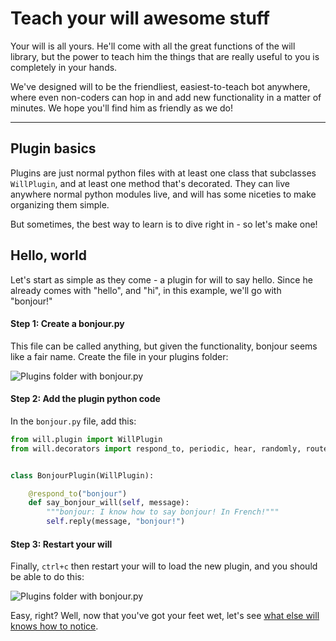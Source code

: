 # Teach your will awesome stuff

Your will is all yours.  He'll come with all the great functions of the will library, but the power to teach him the things that are really useful to you is completely in your hands.

We've designed will to be the friendliest, easiest-to-teach bot anywhere, where even non-coders can hop in and add new functionality in a matter of minutes.  We hope you'll find him as friendly as we do!

---

## Plugin basics

Plugins are just normal python files with at least one class that subclasses `WillPlugin`, and at least one method that's decorated. They can live anywhere normal python modules live, and will has some niceties to make organizing them simple.

But sometimes, the best way to learn is to dive right in - so let's make one!


## Hello, world

Let's start as simple as they come - a plugin for will to say hello.  Since he already comes with "hello", and "hi", in this example, we'll go with "bonjour!"

#### Step 1: Create a bonjour.py

This file can be called anything, but given the functionality, bonjour seems like a fair name.  Create the file in your plugins folder:

![Plugins folder with bonjour.py](../../img/plugins_bonjour.gif)

#### Step 2: Add the plugin python code

In the `bonjour.py` file, add this:

```python
from will.plugin import WillPlugin
from will.decorators import respond_to, periodic, hear, randomly, route, rendered_template, require_settings


class BonjourPlugin(WillPlugin):

    @respond_to("bonjour")
    def say_bonjour_will(self, message):
        """bonjour: I know how to say bonjour! In French!"""
        self.reply(message, "bonjour!")


```

#### Step 3: Restart your will

Finally, `ctrl+c` then restart your will to load the new plugin, and you should be able to do this:

![Plugins folder with bonjour.py](../../img/bonjour_chat.gif)

Easy, right?  Well, now that you've got your feet wet, let's see  [what else will knows how to notice](/plugins/notice).
